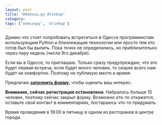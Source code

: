 ```yaml
---
layout: post
title: "#Odessa.py drinkup"
category: 
tags: ['odessapy', 'drinkup']
---
```

Думаю что стоит попробовать встретиться в Одессе программистам использующим Python и близлежащие технологии или просто тем кто готов был бы выпить. Пока точно не определились, но приблизительно через пару недель (числа 9го декабря).

Если вы в Одессе, то приглашаю. Только сразу предупреждаю, что это будет первая встреча, если будет много человек, то скорее всего нам будет не комфортно. Поэтому не публикую место и время. 

Предлагаю [**заполнить форму**](https://docs.google.com/spreadsheet/viewform?hl=ru&formkey=dE94cmtLcnNmcFRHTURVQnlmaWlDbHc6MQ), чтобы оценить ваш интерес. 

**Внимание, сейчас регистрация остановлена**. Набралось больше 15 человек, поэтому сейчас закрыл форму. Возможно кто-то откажется, оставьте свой контакт в комментариях, постараюсь что-то придумать.

Время проведения в 19:00 в пятницу в одном из ресторанов в центре города.
